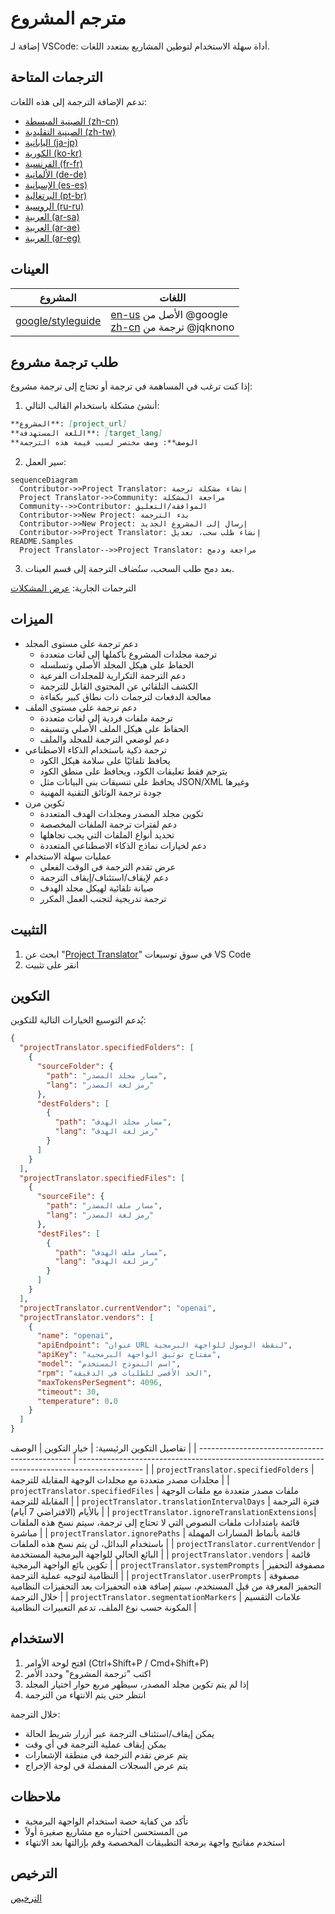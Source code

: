 # مترجم المشروع

إضافة لـ VSCode: أداة سهلة الاستخدام لتوطين المشاريع بمتعدد اللغات.

## الترجمات المتاحة

تدعم الإضافة الترجمة إلى هذه اللغات:

- [الصينية المبسطة (zh-cn)](./README.zh-cn.md)
- [الصينية التقليدية (zh-tw)](./README.zh-tw.md)
- [اليابانية (ja-jp)](./README.ja-jp.md)
- [الكورية (ko-kr)](./README.ko-kr.md)
- [الفرنسية (fr-fr)](./README.fr-fr.md)
- [الألمانية (de-de)](./README.de-de.md)
- [الإسبانية (es-es)](./README.es-es.md)
- [البرتغالية (pt-br)](./README.pt-br.md)
- [الروسية (ru-ru)](./README.ru-ru.md)
- [العربية (ar-sa)](./README.ar-sa.md)
- [العربية (ar-ae)](./README.ar-ae.md)
- [العربية (ar-eg)](./README.ar-eg.md)

## العينات

| المشروع                                                   | اللغات                                                                                                                                                 |
| --------------------------------------------------------- | --------------------------------------------------------------------------------------------------------------------------------------------------------- |
| [google/styleguide](https://github.com/google/styleguide) | [en-us](https://github.com/google/styleguide) الأصل من @google<br>[zh-cn](https://github.com/Project-Translation/styleguide-zh-cn) ترجمة من @jqknono |

## طلب ترجمة مشروع

إذا كنت ترغب في المساهمة في ترجمة أو تحتاج إلى ترجمة مشروع:

1. أنشئ مشكلة باستخدام القالب التالي:

```md
**المشروع**: [project_url]
**اللغة المستهدفة**: [target_lang]
**الوصف**: وصف مختصر لسبب قيمة هذه الترجمة
```

2. سير العمل:

```mermaid
sequenceDiagram
  Contributor->>Project Translator: إنشاء مشكلة ترجمة
  Project Translator->>Community: مراجعة المشكلة
  Community-->>Contributor: الموافقة/التعليق
  Contributor->>New Project: بدء الترجمة
  Contributor->>New Project: إرسال إلى المشروع الجديد
  Contributor->>Project Translator: إنشاء طلب سحب، تعديل README.Samples
  Project Translator-->>Project Translator: مراجعة ودمج
```

3. بعد دمج طلب السحب، ستُضاف الترجمة إلى قسم العينات.

الترجمات الجارية: [عرض المشكلات](https://github.com/Project-Translation/project_translator/issues)

## الميزات
- دعم ترجمة على مستوى المجلد
  - ترجمة مجلدات المشروع بأكملها إلى لغات متعددة
  - الحفاظ على هيكل المجلد الأصلي وتسلسله
  - دعم الترجمة التكرارية للمجلدات الفرعية
  - الكشف التلقائي عن المحتوى القابل للترجمة
  - معالجة الدفعات لترجمات ذات نطاق كبير بكفاءة
- دعم ترجمة على مستوى الملف
  - ترجمة ملفات فردية إلى لغات متعددة
  - الحفاظ على هيكل الملف الأصلي وتنسيقه
  - دعم لوضعي الترجمة للمجلد والملف
- ترجمة ذكية باستخدام الذكاء الاصطناعي
  - يحافظ تلقائيًا على سلامة هيكل الكود
  - يترجم فقط تعليقات الكود، ويحافظ على منطق الكود
  - يحافظ على تنسيقات بنى البيانات مثل JSON/XML وغيرها
  - جودة ترجمة الوثائق التقنية المهنية
- تكوين مرن
  - تكوين مجلد المصدر ومجلدات الهدف المتعددة
  - دعم لفترات ترجمة الملفات المخصصة
  - تحديد أنواع الملفات التي يجب تجاهلها
  - دعم لخيارات نماذج الذكاء الاصطناعي المتعددة
- عمليات سهلة الاستخدام
  - عرض تقدم الترجمة في الوقت الفعلي
  - دعم لإيقاف/استئناف/إيقاف الترجمة
  - صيانة تلقائية لهيكل مجلد الهدف
  - ترجمة تدريجية لتجنب العمل المكرر

## التثبيت

1. ابحث عن "[Project Translator](https://marketplace.visualstudio.com/items?itemName=techfetch-dev.project-translator)" في سوق توسيعات VS Code
2. انقر على تثبيت

## التكوين

يُدعم التوسيع الخيارات التالية للتكوين:

```json
{
  "projectTranslator.specifiedFolders": [
    {
      "sourceFolder": {
        "path": "مسار مجلد المصدر",
        "lang": "رمز لغة المصدر"
      },
      "destFolders": [
        {
          "path": "مسار مجلد الهدف",
          "lang": "رمز لغة الهدف"
        }
      ]
    }
  ],
  "projectTranslator.specifiedFiles": [
    {
      "sourceFile": {
        "path": "مسار ملف المصدر",
        "lang": "رمز لغة المصدر"
      },
      "destFiles": [
        {
          "path": "مسار ملف الهدف",
          "lang": "رمز لغة الهدف"
        }
      ]
    }
  ],
  "projectTranslator.currentVendor": "openai",
  "projectTranslator.vendors": [
    {
      "name": "openai",
      "apiEndpoint": "عنوان URL لنقطة الوصول للواجهة البرمجية",
      "apiKey": "مفتاح توثيق الواجهة البرمجية",
      "model": "اسم النموذج المستخدم",
      "rpm": "الحد الأقصى للطلبات في الدقيقة",
      "maxTokensPerSegment": 4096,
      "timeout": 30,
      "temperature": 0.0
    }
  ]
}
```

تفاصيل التكوين الرئيسية:
| خيار التكوين                                   | الوصف                                                                                          |
| ---------------------------------------------- | ---------------------------------------------------------------------------------------------- |
| `projectTranslator.specifiedFolders`           | مجلدات مصدر متعددة مع مجلدات الوجهة المقابلة للترجمة                                          |
| `projectTranslator.specifiedFiles`             | ملفات مصدر متعددة مع ملفات الوجهة المقابلة للترجمة                                            |
| `projectTranslator.translationIntervalDays`    | فترة الترجمة بالأيام (الافتراضي 7 أيام)                                                        |
| `projectTranslator.ignoreTranslationExtensions`| قائمة بامتدادات ملفات النصوص التي لا تحتاج إلى ترجمة، سيتم نسخ هذه الملفات مباشرة                |
| `projectTranslator.ignorePaths`                | قائمة بأنماط المسارات المهملة باستخدام البدائل، لن يتم نسخ هذه الملفات                         |
| `projectTranslator.currentVendor`              | البائع الحالي للواجهة البرمجية المستخدمة                                                           |
| `projectTranslator.vendors`                    | قائمة تكوين بائع الواجهة البرمجية                                                                  |
| `projectTranslator.systemPrompts`              | مصفوفة التحفيز النظامية لتوجيه عملية الترجمة                                                    |
| `projectTranslator.userPrompts`                | مصفوفة التحفيز المعرفة من قبل المستخدم، سيتم إضافة هذه التحفيزات بعد التحفيزات النظامية خلال الترجمة |
| `projectTranslator.segmentationMarkers`        | علامات التقسيم المكونة حسب نوع الملف، تدعم التعبيرات النظامية                                   |

## الاستخدام

1. افتح لوحة الأوامر (Ctrl+Shift+P / Cmd+Shift+P)
2. اكتب "ترجمة المشروع" وحدد الأمر
3. إذا لم يتم تكوين مجلد المصدر، سيظهر مربع حوار اختيار المجلد
4. انتظر حتى يتم الانتهاء من الترجمة

خلال الترجمة:

- يمكن إيقاف/استئناف الترجمة عبر أزرار شريط الحالة
- يمكن إيقاف عملية الترجمة في أي وقت
- يتم عرض تقدم الترجمة في منطقة الإشعارات
- يتم عرض السجلات المفصلة في لوحة الإخراج

## ملاحظات

- تأكد من كفاية حصة استخدام الواجهة البرمجية
- من المستحسن اختباره مع مشاريع صغيرة أولاً
- استخدم مفاتيح واجهة برمجة التطبيقات المخصصة وقم بإزالتها بعد الانتهاء

## الترخيص

[الترخيص](LICENSE)